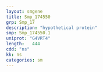 ```yaml
---
layout: smgene
title: Smp_174550
grp: Smp_17
description: "hypothetical protein"
smp: Smp_174550.1
uniprot: "G4VRT4"
length:   444
cdd: "ns"
kk: ns
categories: sm
---
```

